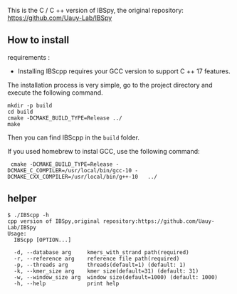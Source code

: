 This is the C / C ++ version of IBSpy, the original repository: https://github.com/Uauy-Lab/IBSpy

## How to install

requirements : 
  * Installing IBScpp requires your GCC version to support C ++ 17 features.


The installation process is very simple, go to the project directory and execute the following command.

```shell
mkdir -p build 
cd build 
cmake -DCMAKE_BUILD_TYPE=Release ../ 
make
```

Then you can find IBScpp in the `build` folder.

If you used homebrew to instal GCC, use the following command:

```shell
 cmake -DCMAKE_BUILD_TYPE=Release -DCMAKE_C_COMPILER=/usr/local/bin/gcc-10 -DCMAKE_CXX_COMPILER=/usr/local/bin/g++-10   ../

```

## helper
```
$ ./IBScpp -h
cpp version of IBSpy,original repository:https://github.com/Uauy-Lab/IBSpy
Usage:
  IBScpp [OPTION...]

  -d, --database arg     kmers_with_strand path(required)
  -r, --reference arg    reference file path(required)
  -p, --threads arg      threads(default=1) (default: 1)
  -k, --kmer_size arg    kmer size(default=31) (default: 31)
  -w, --window_size arg  window size(default=1000) (default: 1000)
  -h, --help             print help

```